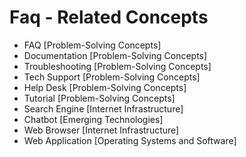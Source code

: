 # Faq - Related Concepts

- FAQ [Problem-Solving Concepts]
- Documentation [Problem-Solving Concepts]
- Troubleshooting [Problem-Solving Concepts]
- Tech Support [Problem-Solving Concepts]
- Help Desk [Problem-Solving Concepts]
- Tutorial [Problem-Solving Concepts]
- Search Engine [Internet Infrastructure]
- Chatbot [Emerging Technologies]
- Web Browser [Internet Infrastructure]
- Web Application [Operating Systems and Software]
